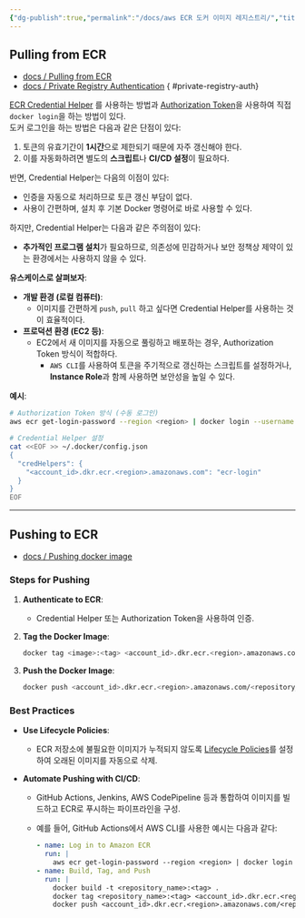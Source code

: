 ```yaml
---
{"dg-publish":true,"permalink":"/docs/aws ECR 도커 이미지 레지스트리/","title":"aws ECR 도커 이미지 레지스트리"}
---
```



## Pulling from ECR

- [docs / Pulling from ECR](https://docs.aws.amazon.com/AmazonECR/latest/userguide/docker-pull-ecr-image.html)
- [docs / Private Registry Authentication](https://docs.aws.amazon.com/AmazonECR/latest/userguide/registry_auth.html)
{ #private-registry-auth}


[ECR Credential Helper](https://github.com/awslabs/amazon-ecr-credential-helper) 를 사용하는 방법과 [Authorization Token](https://docs.aws.amazon.com/AmazonECR/latest/userguide/registry_auth.html#registry-auth-token)을 사용하여 직접 `docker login`을 하는 방법이 있다.  
도커 로그인을 하는 방법은 다음과 같은 단점이 있다:

1. 토큰의 유효기간이 **1시간**으로 제한되기 때문에 자주 갱신해야 한다.
2. 이를 자동화하려면 별도의 **스크립트**나 **CI/CD 설정**이 필요하다.

반면, Credential Helper는 다음의 이점이 있다:

- 인증을 자동으로 처리하므로 토큰 갱신 부담이 없다.
- 사용이 간편하며, 설치 후 기본 Docker 명령어로 바로 사용할 수 있다.  

하지만, Credential Helper는 다음과 같은 주의점이 있다:

- **추가적인 프로그램 설치**가 필요하므로, 의존성에 민감하거나 보안 정책상 제약이 있는 환경에서는 사용하지 않을 수 있다.

**유스케이스로 살펴보자**:

- **개발 환경 (로컬 컴퓨터)**: 
  - 이미지를 간편하게 `push`, `pull` 하고 싶다면 Credential Helper를 사용하는 것이 효율적이다.
- **프로덕션 환경 (EC2 등)**:
  - EC2에서 새 이미지를 자동으로 풀링하고 배포하는 경우, Authorization Token 방식이 적합하다.  
    - `AWS CLI`를 사용하여 토큰을 주기적으로 갱신하는 스크립트를 설정하거나, **Instance Role**과 함께 사용하면 보안성을 높일 수 있다.  

**예시**:

```bash
# Authorization Token 방식 (수동 로그인)
aws ecr get-login-password --region <region> | docker login --username AWS --password-stdin <account_id>.dkr.ecr.<region>.amazonaws.com
```

```bash
# Credential Helper 설정
cat <<EOF >> ~/.docker/config.json
{
  "credHelpers": {
    "<account_id>.dkr.ecr.<region>.amazonaws.com": "ecr-login"
  }
}
EOF
```

---

## Pushing to ECR

- [docs / Pushing docker image](https://docs.aws.amazon.com/AmazonECR/latest/userguide/docker-push-ecr-image.html)

### Steps for Pushing

1. **Authenticate to ECR**:
   - Credential Helper 또는 Authorization Token을 사용하여 인증.

2. **Tag the Docker Image**:

   ```bash
   docker tag <image>:<tag> <account_id>.dkr.ecr.<region>.amazonaws.com/<repository_name>:<tag>
   ```

3. **Push the Docker Image**:

   ```bash
   docker push <account_id>.dkr.ecr.<region>.amazonaws.com/<repository_name>:<tag>
   ```

### Best Practices

- **Use Lifecycle Policies**:
  - ECR 저장소에 불필요한 이미지가 누적되지 않도록 [Lifecycle Policies](https://docs.aws.amazon.com/AmazonECR/latest/userguide/LifecyclePolicies.html)를 설정하여 오래된 이미지를 자동으로 삭제.
  
- **Automate Pushing with CI/CD**:
  - GitHub Actions, Jenkins, AWS CodePipeline 등과 통합하여 이미지를 빌드하고 ECR로 푸시하는 파이프라인을 구성.
  - 예를 들어, GitHub Actions에서 AWS CLI를 사용한 예시는 다음과 같다:

    ```yaml
    - name: Log in to Amazon ECR
      run: |
        aws ecr get-login-password --region <region> | docker login --username AWS --password-stdin <account_id>.dkr.ecr.<region>.amazonaws.com
    - name: Build, Tag, and Push
      run: |
        docker build -t <repository_name>:<tag> .
        docker tag <repository_name>:<tag> <account_id>.dkr.ecr.<region>.amazonaws.com/<repository_name>:<tag>
        docker push <account_id>.dkr.ecr.<region>.amazonaws.com/<repository_name>:<tag>
    ```
